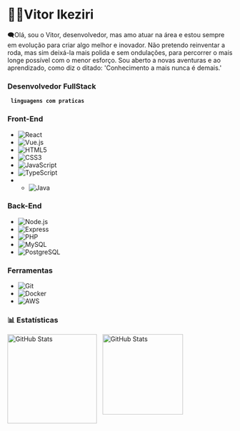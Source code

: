 # 🧑‍💻Vitor Ikeziri


🗨️Olá, sou o Vitor, desenvolvedor, mas amo atuar na área e estou sempre em evolução para criar algo melhor e inovador. Não pretendo reinventar a roda, mas sim deixá-la mais polida e sem ondulações, para percorrer o mais longe possível com o menor esforço. Sou aberto a novas aventuras e ao aprendizado, como diz o ditado: 'Conhecimento a mais nunca é demais.'


### Desenvolvedor FullStack

**` linguagens com praticas`**

### Front-End
- ![React](https://img.shields.io/badge/-React-61DAFB?style=flat&logo=react&logoColor=white)
- ![Vue.js](https://img.shields.io/badge/-Vue.js-4FC08D?style=flat&logo=vue.js&logoColor=white)
- ![HTML5](https://img.shields.io/badge/-HTML5-E34F26?style=flat&logo=html5&logoColor=white)
- ![CSS3](https://img.shields.io/badge/-CSS3-1572B6?style=flat&logo=css3&logoColor=white)
- ![JavaScript](https://img.shields.io/badge/-JavaScript-F7DF1E?style=flat&logo=javascript&logoColor=black)
- ![TypeScript](https://img.shields.io/badge/-TypeScript-3178C6?style=flat&logo=typescript&logoColor=white)
- - ![Java](https://img.shields.io/badge/-Java-007396?style=flat&logo=java&logoColor=white)

### Back-End
- ![Node.js](https://img.shields.io/badge/-Node.js-339933?style=flat&logo=node.js&logoColor=white)
- ![Express](https://img.shields.io/badge/-Express-000000?style=flat&logo=express&logoColor=white)
- ![PHP](https://img.shields.io/badge/-PHP-777BB4?style=flat&logo=php&logoColor=white)
- ![MySQL](https://img.shields.io/badge/-MySQL-4479A1?style=flat&logo=mysql&logoColor=white)
- ![PostgreSQL](https://img.shields.io/badge/-PostgreSQL-4169E1?style=flat&logo=postgresql&logoColor=white)

### Ferramentas
- ![Git](https://img.shields.io/badge/-Git-F05032?style=flat&logo=git&logoColor=white)
- ![Docker](https://img.shields.io/badge/-Docker-2496ED?style=flat&logo=docker&logoColor=white)
- ![AWS](https://img.shields.io/badge/-AWS-232F3E?style=flat&logo=amazonaws&logoColor=white)


### 📊 Estatísticas

<p>
  <img 
    align="left" 
    alt="GitHub Stats" 
    height="200" 
    style="padding-right: 10px;" 
    src="https://github-readme-stats.vercel.app/api?username=VitorIkeziri&show_icons=true&theme=onedark&include_all_commits=true&locale=pt-br" 
  />

<img 
      align="left" 
      alt="GitHub Stats" 
      height="180" 
      src="https://github-readme-stats.vercel.app/api/top-langs/?username=VitorIkeziri&theme=onedark&layout=compact&custom_title=Tecnologias&langs_count=9" 
  />

</p>
